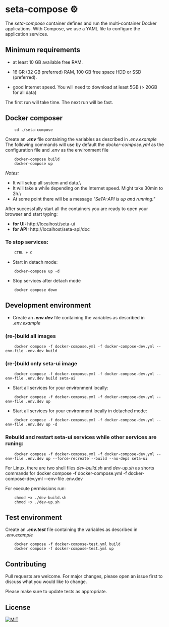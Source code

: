 # seta-compose ⚙️

The *seta-compose* container defines and run the  multi-container Docker applications. With Compose, we use a YAML file to configure the application services.

## Minimum requirements

* at least 10 GB available free RAM.

* 16 GR (32 GB preferred) RAM, 100 GB free space HDD or SSD (preferred).

* good Internet speed. You will need to download at least 5GB (> 20GB for all data)

The first run will take time. The next run will be fast.


## Docker composer
```
    cd ./seta-compose
```    

Create an ***.env*** file containing the variables as described in *.env.example*
The following commands will use by default the *docker-compose.yml* as the configuration file and *.env* as the environment file

```
    docker-compose build
    docker-compose up
```

_Notes:_
- It will setup all system and data.\
- It will take a while depending on the Internet speed. Might take 30min to 2h.\
- At some point there will be a message *"SeTA-API is up and running."*


After successfully start all the containers you are ready to open your browser and start typing:
* **for UI:** http://localhost/seta-ui
* **for API:** http://localhost/seta-api/doc

### To stop services:
```
    CTRL + C
```
* Start in detach mode:
```
    docker-compose up -d
```

* Stop services after detach mode
```
    docker compose down
```
## Development environment

+ Create an ***.env.dev*** file containing the variables as described in *.env.example*

### (re-)build all images
```
    docker compose -f docker-compose.yml -f docker-compose-dev.yml --env-file .env.dev build
```
### (re-)build only seta-ui image
```
    docker compose -f docker-compose.yml -f docker-compose-dev.yml --env-file .env.dev build seta-ui
```
+ Start all services for your environment locally:
```
    docker compose -f docker-compose.yml -f docker-compose-dev.yml --env-file .env.dev up
```
+ Start all services for your environment locally in detached mode:
```
    docker compose -f docker-compose.yml -f docker-compose-dev.yml --env-file .env.dev up -d
```
### Rebuild and restart seta-ui services while other services are runing:  
```
    docker compose -f docker-compose.yml -f docker-compose-dev.yml --env-file .env.dev up --force-recreate --build --no-deps seta-ui
```

For Linux, there are two shell files *dev-build.sh* and *dev-up.sh* as shorts commands for docker compose -f docker-compose.yml -f docker-compose-dev.yml --env-file .env.dev

For execute permissions run:
```
    chmod +x ./dev-build.sh
    chmod +x ./dev-up.sh
```
## Test environment
Create an ***.env.test*** file containing the variables as described in *.env.example*

```
    docker compose -f docker-compose-test.yml build
    docker compose -f docker-compose-test.yml up
```


## Contributing

Pull requests are welcome. For major changes, please open an issue first to discuss what you would like to change.

Please make sure to update tests as appropriate.

## License

[![MIT][mit-badge]][mit-url]

[mit-badge]: https://img.shields.io/badge/license-mit-blue
[mit-url]: https://choosealicense.com/licenses/mit/
